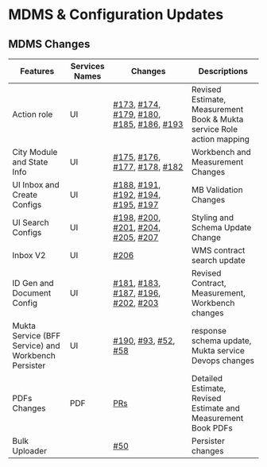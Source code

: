 # MDMS & Configuration Updates

## **MDMS Changes**

<table><thead><tr><th>Features</th><th>Services Names</th><th width="142">Changes</th><th>Descriptions</th></tr></thead><tbody><tr><td>Action role</td><td>UI</td><td><a href="https://github.com/odisha-muktasoft/mukta-mdms-data/pull/173">#173</a>, <a href="https://github.com/odisha-muktasoft/mukta-mdms-data/pull/174">#174</a>, <a href="https://github.com/odisha-muktasoft/mukta-mdms-data/pull/179">#179</a>, <a href="https://github.com/odisha-muktasoft/mukta-mdms-data/pull/180">#180</a>, <a href="https://github.com/odisha-muktasoft/mukta-mdms-data/pull/185">#185</a>, <a href="https://github.com/odisha-muktasoft/mukta-mdms-data/pull/186">#186</a>, <a href="https://github.com/odisha-muktasoft/mukta-mdms-data/pull/193">#193</a></td><td>Revised Estimate, Measurement Book &#x26; Mukta service Role action mapping</td></tr><tr><td>City Module and State Info</td><td>UI</td><td><a href="https://github.com/odisha-muktasoft/mukta-mdms-data/pull/175">#175</a>, <a href="https://github.com/odisha-muktasoft/mukta-mdms-data/pull/176">#176</a>, <a href="https://github.com/odisha-muktasoft/mukta-mdms-data/pull/177">#177</a>, <a href="https://github.com/odisha-muktasoft/mukta-mdms-data/pull/178">#178</a>, <a href="https://github.com/odisha-muktasoft/mukta-mdms-data/pull/182">#182</a></td><td>Workbench and Measurement Changes</td></tr><tr><td>UI Inbox and Create Configs</td><td>UI</td><td><a href="https://github.com/odisha-muktasoft/mukta-mdms-data/pull/188">#188</a>, <a href="https://github.com/odisha-muktasoft/mukta-mdms-data/pull/191">#191</a>, <a href="https://github.com/odisha-muktasoft/mukta-mdms-data/pull/192">#192</a>, <a href="https://github.com/odisha-muktasoft/mukta-mdms-data/pull/194">#194</a>, <a href="https://github.com/odisha-muktasoft/mukta-mdms-data/pull/195">#195</a>, <a href="https://github.com/odisha-muktasoft/mukta-mdms-data/pull/197">#197</a></td><td>MB Validation Changes</td></tr><tr><td>UI Search Configs</td><td>UI</td><td><a href="https://github.com/odisha-muktasoft/mukta-mdms-data/pull/198">#198</a>, <a href="https://github.com/odisha-muktasoft/mukta-mdms-data/pull/200">#200</a>, <a href="https://github.com/odisha-muktasoft/mukta-mdms-data/pull/201">#201</a>, <a href="https://github.com/odisha-muktasoft/mukta-mdms-data/pull/204">#204</a>, <a href="https://github.com/odisha-muktasoft/mukta-mdms-data/pull/205">#205</a>, <a href="https://github.com/odisha-muktasoft/mukta-mdms-data/pull/207">#207</a></td><td>Styling and Schema Update Change</td></tr><tr><td>Inbox V2 </td><td>UI</td><td><a href="https://github.com/odisha-muktasoft/mukta-mdms-data/pull/206">#206</a></td><td>WMS contract search update</td></tr><tr><td>ID Gen and Document Config</td><td>UI</td><td><a href="https://github.com/odisha-muktasoft/mukta-mdms-data/pull/181">#181</a>, <a href="https://github.com/odisha-muktasoft/mukta-mdms-data/pull/183">#183</a>, <a href="https://github.com/odisha-muktasoft/mukta-mdms-data/pull/187">#187</a>, <a href="https://github.com/odisha-muktasoft/mukta-mdms-data/pull/196">#196</a>, <a href="https://github.com/odisha-muktasoft/mukta-mdms-data/pull/202">#202</a>, <a href="https://github.com/odisha-muktasoft/mukta-mdms-data/pull/203">#203</a></td><td>Revised Contract, Measurement, Workbench changes</td></tr><tr><td>Mukta Service (BFF Service) and Workbench Persister</td><td>UI</td><td><a href="https://github.com/odisha-muktasoft/mukta-mdms-data/pull/190">#190</a>, <a href="https://github.com/odisha-muktasoft/mukta-configs/pull/93">#93</a>, <a href="https://github.com/odisha-muktasoft/DIGIT-DevOps/pull/52">#52</a>, <a href="https://github.com/odisha-muktasoft/DIGIT-DevOps/pull/58">#58</a></td><td>response schema update, Mukta service Devops changes</td></tr><tr><td>PDFs Changes</td><td>PDF</td><td><a href="https://docs.google.com/document/d/15McspzEtDuUNtWCCKlNcR9ek0J07JtglweDj_XZGuUI/edit?usp=sharing">PRs</a></td><td>Detailed Estimate, Revised Estimate and Measurement Book PDFs</td></tr><tr><td>Bulk Uploader</td><td></td><td><a href="https://github.com/odisha-muktasoft/DIGIT-DevOps/pull/50">#50</a></td><td>Persister changes</td></tr></tbody></table>
